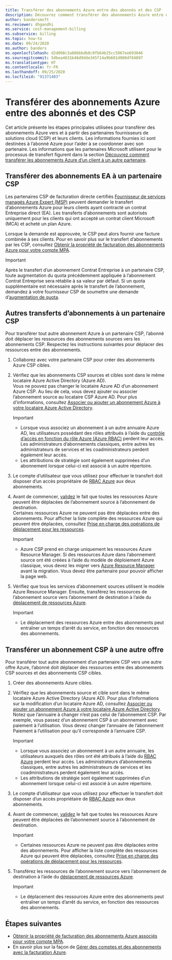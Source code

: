 ```yaml
---
title: Transférer des abonnements Azure entre des abonnés et des CSP
description: Découvrez comment transférer des abonnements Azure entre des abonnés et des CSP.
author: bandersmsft
ms.reviewer: dhgandhi
ms.service: cost-management-billing
ms.subservice: billing
ms.topic: how-to
ms.date: 09/24/2020
ms.author: banders
ms.openlocfilehash: d2d098c3a80bbbdb8c9fb64b25cc5967ee693046
ms.sourcegitcommit: 5dbea4631b46d9dde345f14a9b601d980df84897
ms.translationtype: HT
ms.contentlocale: fr-FR
ms.lasthandoff: 09/25/2020
ms.locfileid: "91371403"
---
```

# <a name="transfer-azure-subscriptions-between-subscribers-and-csps"></a>Transférer des abonnements Azure entre des abonnés et des CSP

Cet article présente les étapes principales utilisées pour transférer des abonnements Azure vers et à partir des partenaires fournisseurs de solutions cloud (CSP) et leurs clients. Les informations fournies ici sont destinées à l’abonné Azure pour l’aider à se coordonner avec son partenaire. Les informations que les partenaires Microsoft utilisent pour le processus de transfert figurent dans la section [Découvrez comment transférer les abonnements Azure d’un client à un autre partenaire](/partner-center/switch-azure-subscriptions-to-a-different-partner).

## <a name="transfer-ea-subscriptions-to-a-csp-partner"></a>Transférer des abonnements EA à un partenaire CSP

Les partenaires CSP de facturation directe certifiés [Fournisseur de services managés Azure Expert (MSP)](https://partner.microsoft.com/membership/azure-expert-msp) peuvent demander le transfert d’abonnements Azure pour leurs clients ayant contracté un contrat Entreprise direct (EA). Les transferts d’abonnements sont autorisés uniquement pour les clients qui ont accepté un contrat client Microsoft (MCA) et acheté un plan Azure.

Lorsque la demande est approuvée, le CSP peut alors fournir une facture combinée à ses clients. Pour en savoir plus sur le transfert d’abonnements par les CSP, consultez [Obtenir la propriété de facturation des abonnements Azure pour votre compte MPA](mpa-request-ownership.md).

>[!IMPORTANT]
> Après le transfert d’un abonnement Contrat Entreprise à un partenaire CSP, toute augmentation du quota précédemment appliquée à l’abonnement Contrat Entreprise sera rétablie à sa valeur par défaut. Si un quota supplémentaire est nécessaire après le transfert de l’abonnement, demandez à votre fournisseur CSP de soumettre une demande d’[augmentation de quota](https://docs.microsoft.com/azure/azure-portal/supportability/regional-quota-requests). 

## <a name="other-subscription-transfers-to-a-csp-partner"></a>Autres transferts d’abonnements à un partenaire CSP

Pour transférer tout autre abonnement Azure à un partenaire CSP, l’abonné doit déplacer les ressources des abonnements sources vers les abonnements CSP. Respectez les instructions suivantes pour déplacer des ressources entre des abonnements.

1. Collaborez avec votre partenaire CSP pour créer des abonnements Azure CSP cibles.
1. Vérifiez que les abonnements CSP sources et cibles sont dans le même locataire Azure Active Directory (Azure AD).  
    Vous ne pouvez pas changer le locataire Azure AD d’un abonnement Azure CSP. Au lieu de cela, vous devez ajouter ou associer l’abonnement source au locataire CSP Azure AD. Pour plus d’informations, consultez [Associer ou ajouter un abonnement Azure à votre locataire Azure Active Directory](../../active-directory/fundamentals/active-directory-how-subscriptions-associated-directory.md).
    > [!IMPORTANT]
    > - Lorsque vous associez un abonnement à un autre annuaire Azure AD, les utilisateurs possédant des rôles attribués à l’aide du [contrôle d’accès en fonction du rôle Azure (Azure RBAC)](../../role-based-access-control/role-assignments-portal.md) perdent leur accès. Les administrateurs d’abonnements classiques, entre autres les administrateurs de services et les coadministrateurs perdent également leur accès.
    > - Les attributions de stratégie sont également supprimées d’un abonnement lorsque celui-ci est associé à un autre répertoire.
1. Le compte d’utilisateur que vous utilisez pour effectuer le transfert doit disposer d’un accès propriétaire de [RBAC Azure](add-change-subscription-administrator.md) aux deux abonnements.
1. Avant de commencer, [validez](/rest/api/resources/resources/validatemoveresources) le fait que toutes les ressources Azure peuvent être déplacées de l’abonnement source à l’abonnement de destination.  
    Certaines ressources Azure ne peuvent pas être déplacées entre des abonnements. Pour afficher la liste complète des ressources Azure qui peuvent être déplacées, consultez [Prise en charge des opérations de déplacement pour les ressources](../../azure-resource-manager/management/move-support-resources.md).
    > [!IMPORTANT]
    >  - Azure CSP prend en charge uniquement les ressources Azure Resource Manager. Si des ressources Azure dans l’abonnement source ont été créées à l’aide du modèle de déploiement Azure classique, vous devez les migrer vers [Azure Resource Manager](https://docs.microsoft.com/azure/cloud-solution-provider/migration/ea-payg-to-azure-csp/ea-open-direct-asm-to-arm) avant la migration. Vous devez être partenaire pour pouvoir afficher la page web.

1. Vérifiez que tous les services d’abonnement sources utilisent le modèle Azure Resource Manager. Ensuite, transférez les ressources de l’abonnement source vers l’abonnement de destination à l’aide du [déplacement de ressources Azure](../../azure-resource-manager/management/move-resource-group-and-subscription.md).
    > [!IMPORTANT]
    >  - Le déplacement des ressources Azure entre des abonnements peut entraîner un temps d’arrêt du service, en fonction des ressources des abonnements.

## <a name="transfer-csp-subscription-to-other-offer"></a>Transférer un abonnement CSP à une autre offre

Pour transférer tout autre abonnement d’un partenaire CSP vers une autre offre Azure, l’abonné doit déplacer des ressources entre des abonnements CSP sources et des abonnements CSP cibles.

1. Créer des abonnements Azure cibles.
1. Vérifiez que les abonnements source et cible sont dans le même locataire Azure Active Directory (Azure AD). Pour plus d’informations sur la modification d’un locataire Azure AD, consultez [Associer ou ajouter un abonnement Azure à votre locataire Azure Active Directory](../../active-directory/fundamentals/active-directory-how-subscriptions-associated-directory.md).
    Notez que l’annuaire à changer n’est pas celui de l’abonnement CSP. Par exemple, vous passez d’un abonnement CSP à un abonnement avec paiement à l’utilisation. Vous devez changer l’annuaire de l’abonnement Paiement à l’utilisation pour qu’il corresponde à l’annuaire CSP.

    > [!IMPORTANT]
    >  - Lorsque vous associez un abonnement à un autre annuaire, les utilisateurs auxquels des rôles ont été attribués à l’aide du [RBAC Azure](../../role-based-access-control/role-assignments-portal.md) perdent leur accès. Les administrateurs d’abonnements classiques, entre autres les administrateurs de services et les coadministrateurs perdent également leur accès.
    >  - Les attributions de stratégie sont également supprimées d’un abonnement lorsque celui-ci est associé à un autre répertoire.

1. Le compte d’utilisateur que vous utilisez pour effectuer le transfert doit disposer d’un accès propriétaire de [RBAC Azure](add-change-subscription-administrator.md) aux deux abonnements.
1. Avant de commencer, [validez](/rest/api/resources/resources/validatemoveresources) le fait que toutes les ressources Azure peuvent être déplacées de l’abonnement source à l’abonnement de destination.
    > [!IMPORTANT]
    >  - Certaines ressources Azure ne peuvent pas être déplacées entre des abonnements. Pour afficher la liste complète des ressources Azure qui peuvent être déplacées, consultez [Prise en charge des opérations de déplacement pour les ressources](../../azure-resource-manager/management/move-support-resources.md).

1. Transférez les ressources de l’abonnement source vers l’abonnement de destination à l’aide du [déplacement de ressources Azure](../../azure-resource-manager/management/move-resource-group-and-subscription.md).
    > [!IMPORTANT]
    >  - Le déplacement des ressources Azure entre des abonnements peut entraîner un temps d’arrêt du service, en fonction des ressources des abonnements.

## <a name="next-steps"></a>Étapes suivantes
- [Obtenir la propriété de facturation des abonnements Azure associés pour votre compte MPA](mpa-request-ownership.md).
- En savoir plus sur la façon de [Gérer des comptes et des abonnements avec la facturation Azure](../index.yml).
